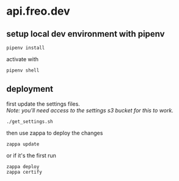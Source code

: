 # api.freo.dev

## setup local dev environment with pipenv

    pipenv install

activate with 

    pipenv shell

## deployment

first update the settings files.  
_Note: you'll need access to the settings s3 bucket for this to work._

    ./get_settings.sh

then use zappa to deploy the changes

    zappa update

or if it's the first run

    zappa deploy
    zappa certify
